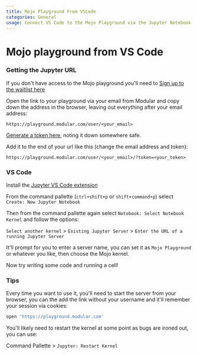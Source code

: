 ```yaml
---
title: Mojo Playground From VSCode
categories: General
usage: Connect VS Code to the Mojo Playground via the Jupyter Notebook extension
---
```


# Mojo playground from VS Code
### Getting the Jupyter URL
If you don't have access to the Mojo playground you'll need to [Sign up to the waitlist here](https://www.modular.com/get-started)

Open the link to your playground via your email from Modular and copy down the address in the browser, leaving out everything after your email address:

`https://playground.modular.com/user/<your_email>`

[Generate a token here](https://playground.modular.com/hub/token), noting it down somewhere safe.

Add it to the end of your url like this (change the email address and token):

```https://playground.modular.com/user/<your_email>/?token=<your_token>```

### VS Code
Install the [Jupyter VS Code extension](https://marketplace.visualstudio.com/items?itemName=ms-toolsai.jupyter)

From the command pallette (`ctrl+shift+p` or `shift+command+p`) select `Create: New Jupyter Notebook`

Then from the command pallette again select `Notebook: Select Notebook Kernel` and follow the options:

`Select another kernel` > `Existing Jupyter Server` > `Enter the URL of a running Jupyter Server`

It'll prompt for you to enter a server name, you can set it as `Mojo Playground` or whatever you like, then choose the Mojo kernel.

Now try writing some code and running a cell!


### Tips
Every time you want to use it, you'll need to start the server from your browser, you can the add the link without your username and it'll remember your session via cookies:

```bash
open 'https://playground.modular.com'
```

You'll likely need to restart the kernel at some point as bugs are ironed out, you can use:

Command Pallette > `Jupyter: Restart Kernel`

<CommentService />
